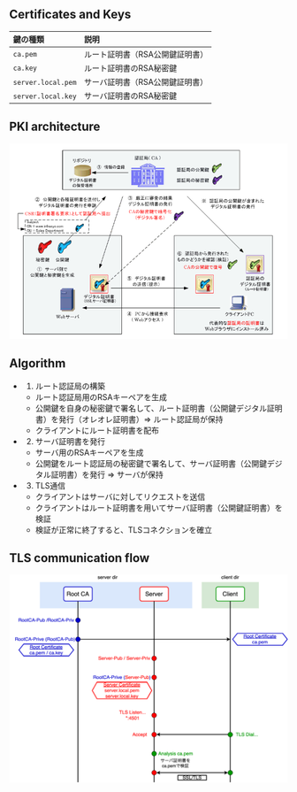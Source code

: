 ## Certificates and Keys
| 鍵の種類 | 説明 |
| :--- | :--- |
| `ca.pem` | ルート証明書（RSA公開鍵証明書） |
| `ca.key` | ルート証明書のRSA秘密鍵 |
| `server.local.pem` | サーバ証明書（RSA公開鍵証明書） |
| `server.local.key` | サーバ証明書のRSA秘密鍵 |

## PKI architecture
<img src="./img/pki.png" alt="PKI.png" />

## Algorithm
- 1. ルート認証局の構築
  - ルート認証局用のRSAキーペアを生成
  - 公開鍵を自身の秘密鍵で署名して、ルート証明書（公開鍵デジタル証明書）を発行（オレオレ証明書）=> ルート認証局が保持
  - クライアントにルート証明書を配布
- 2. サーバ証明書を発行
  - サーバ用のRSAキーペアを生成
  - 公開鍵をルート認証局の秘密鍵で署名して、サーバ証明書（公開鍵デジタル証明書）を発行 => サーバが保持
- 3. TLS通信
  - クライアントはサーバに対してリクエストを送信
  - クライアントはルート証明書を用いてサーバ証明書（公開鍵証明書）を検証
  - 検証が正常に終了すると、TLSコネクションを確立


## TLS communication flow
<img src="./img/tls-flow.png" alt="TLS-Flow.png" />
